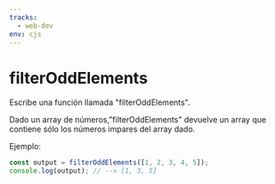 ```yaml
---
tracks:
  - web-dev
env: cjs
---
```


# filterOddElements

Escribe una función llamada "filterOddElements".

Dado un array de números,"filterOddElements" devuelve un array que contiene sólo
los números impares del array dado.

Ejemplo:

```js
const output = filterOddElements([1, 2, 3, 4, 5]);
console.log(output); // --> [1, 3, 5]
```

